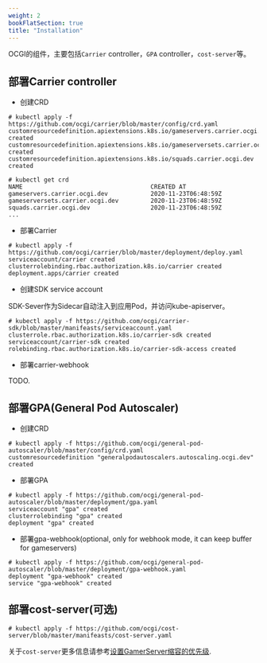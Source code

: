 ```yaml
---
weight: 2
bookFlatSection: true
title: "Installation"
---
```


OCGI的组件，主要包括`Carrier` controller，`GPA` controller，`cost-server`等。

## 部署Carrier controller

  * 创建CRD

```shell script
# kubectl apply -f https://github.com/ocgi/carrier/blob/master/config/crd.yaml 
customresourcedefinition.apiextensions.k8s.io/gameservers.carrier.ocgi.dev created
customresourcedefinition.apiextensions.k8s.io/gameserversets.carrier.ocgi.dev created
customresourcedefinition.apiextensions.k8s.io/squads.carrier.ocgi.dev created

# kubectl get crd
NAME                                    CREATED AT
gameservers.carrier.ocgi.dev            2020-11-23T06:48:59Z
gameserversets.carrier.ocgi.dev         2020-11-23T06:48:59Z
squads.carrier.ocgi.dev                 2020-11-23T06:48:59Z
...
```

  * 部署Carrier

```shell script
# kubectl apply -f https://github.com/ocgi/carrier/blob/master/deployment/deploy.yaml 
serviceaccount/carrier created
clusterrolebinding.rbac.authorization.k8s.io/carrier created
deployment.apps/carrier created
```

  * 创建SDK service account

  SDK-Sever作为Sidecar自动注入到应用Pod，并访问kube-apiserver。

```shell script
# kubectl apply -f https://github.com/ocgi/carrier-sdk/blob/master/manifeasts/serviceaccount.yaml
clusterrole.rbac.authorization.k8s.io/carrier-sdk created
serviceaccount/carrier-sdk created
rolebinding.rbac.authorization.k8s.io/carrier-sdk-access created
```

  * 部署carrier-webhook

  TODO.

## 部署GPA(General Pod Autoscaler)

  * 创建CRD
  
```shell script
# kubectl apply -f https://github.com/ocgi/general-pod-autoscaler/blob/master/config/crd.yaml
customresourcedefinition "generalpodautoscalers.autoscaling.ocgi.dev" created
```

  * 部署GPA 

```shell script
# kubectl apply -f https://github.com/ocgi/general-pod-autoscaler/blob/master/deployment/gpa.yaml
serviceaccount "gpa" created
clusterrolebinding "gpa" created
deployment "gpa" created
```

  * 部署gpa-webhook(optional, only for webhook mode, it can keep buffer for gameservers)


```shell script
# kubectl apply -f https://github.com/ocgi/general-pod-autoscaler/blob/master/deployment/gpa-webhook.yaml
deployment "gpa-webhook" created
service "gpa-webhook" created
```

## 部署cost-server(可选)

```shell script
# kubectl apply -f https://github.com/ocgi/cost-server/blob/master/manifeasts/cost-server.yaml
```

关于`cost-server`更多信息请参考[设置GamerServer缩容的优先级](/zh/docs/guides/squad-scaledown-priority).

